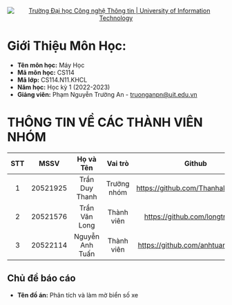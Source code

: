 <!-- Banner -->
<p align="center">
  <a href="https://www.uit.edu.vn/" title="Trường Đại học Công nghệ Thông tin" style="border: none;">
    <img src="https://i.imgur.com/WmMnSRt.png" alt="Trường Đại học Công nghệ Thông tin | University of Information Technology">
  </a>
</p>

# Giới Thiệu Môn Học:
* __Tên môn học:__ Máy Học
* __Mã môn học:__ CS114
* __Mã lớp:__ CS114.N11.KHCL
* __Năm học:__ Học kỳ 1 (2022-2023)
* __Giảng viên:__ Phạm Nguyễn Trường An - <truonganpn@uit.edu.vn>

# THÔNG TIN VỀ CÁC THÀNH VIÊN NHÓM
| STT    | MSSV          | Họ và Tên                |Vai trò    | Github                                          | Email                   |
| :----: |:-------------:| :-----------------------:|:---------:|:-----------------------------------------------:|:-------------------------:
| 1      | 20521925      | Trần Duy Thanh           |Trưởng nhóm|https://github.com/Thanhalone0106                |20521925@gm.uit.edu.vn   |
| 2      | 20521576      | Trần Văn Long            |Thành viên |https://github.com/longtran071                   |20521576@gm.uit.edu.vn   |
| 3      | 20522114      | Nguyễn Anh Tuấn          |Thành viên |https://github.com/anhtuan512002                 |20522114@gm.uit.edu.vn   |




<h2>
  Chủ đề báo cáo 
</h2>

- **Tên đồ án:** Phân tích và làm mờ biển số xe  
